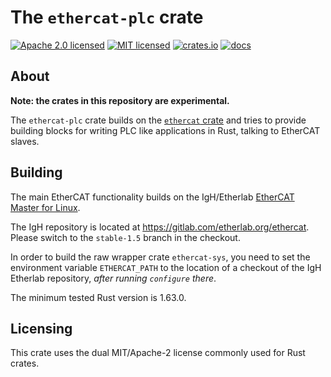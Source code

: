 # The `ethercat-plc` crate

[![Apache 2.0 licensed](https://img.shields.io/badge/license-Apache2.0-blue.svg)](./LICENSE-APACHE)
[![MIT licensed](https://img.shields.io/badge/license-MIT-blue.svg)](./LICENSE-MIT)
[![crates.io](http://meritbadge.herokuapp.com/ethercat-plc)](https://crates.io/crates/ethercat-plc)
[![docs](https://docs.rs/ethercat-plc/badge.svg)](https://docs.rs/ethercat-plc)

## About

**Note: the crates in this repository are experimental.**

The `ethercat-plc` crate builds on the [`ethercat`
crate](https://github.com/ethercat-rs/ethercat) and tries to provide building
blocks for writing PLC like applications in Rust, talking to EtherCAT slaves.

## Building

The main EtherCAT functionality builds on the IgH/Etherlab [EtherCAT Master for
Linux](https://etherlab.org/en/ethercat/).

The IgH repository is located at <https://gitlab.com/etherlab.org/ethercat>.
Please switch to the ``stable-1.5`` branch in the checkout.

In order to build the raw wrapper crate `ethercat-sys`, you need to set the
environment variable `ETHERCAT_PATH` to the location of a checkout of the IgH
Etherlab repository, *after running `configure` there*.

The minimum tested Rust version is 1.63.0.

## Licensing

This crate uses the dual MIT/Apache-2 license commonly used for Rust crates.
